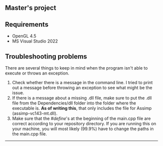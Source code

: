 ## Master's project

## Requirements

- OpenGL 4.5
- MS Visual Studio 2022

## Troubleshooting problems
There are several things to keep in mind when the program isn't able to execute or throws an exception.

1. Check whether there is a message in the command line. I tried to print out a message before throwing an exception to see what might be the issue.
2. If there is a message about a missing .dll file, make sure to put the .dll file from the Dependencies/dll folder into the folder where the executable is. **As of writing this**, that only includes the file for Assimp (assimp-vc143-mt.dll).
3. Make sure that the *#define*'s at the beginning of the main.cpp file are correct according to your repository directory. If you are running this on your machine, you will most likely (99.9%) have to change the paths in the main.cpp file.
---
